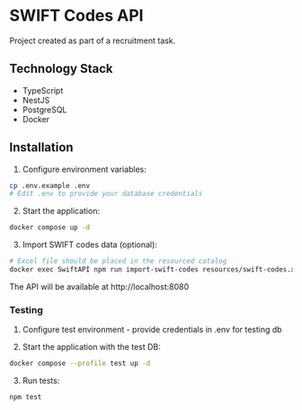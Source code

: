 # SWIFT Codes API

Project created as part of a recruitment task.

## Technology Stack

- TypeScript
- NestJS
- PostgreSQL
- Docker

## Installation

1. Configure environment variables:
```bash
cp .env.example .env
# Edit .env to provide your database credentials
```

2. Start the application:
```bash
docker compose up -d
```

3. Import SWIFT codes data (optional):
```bash
# Excel file should be placed in the resourced catalog
docker exec SwiftAPI npm run import-swift-codes resources/swift-codes.xlsx
```

The API will be available at http://localhost:8080

### Testing

1. Configure test environment - provide credentials in .env for testing db

2. Start the application with the test DB:
```bash
docker compose --profile test up -d
```
3. Run tests:
```
npm test
```


